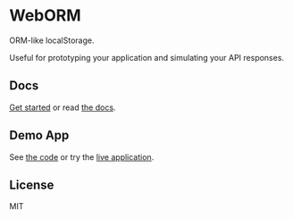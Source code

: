 # WebORM

ORM-like localStorage.

Useful for prototyping your application and simulating your API responses.

## Docs

[Get started](/docs/get-started.md) or read [the docs](/docs/docs.md).

## Demo App

See [the code](/demo/js/app.js) or try the [live application](http://rafaeleyng.github.io/weborm/).

## License

MIT
